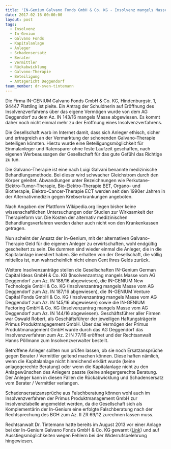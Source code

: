 ```yaml
---
title: 'IN-Genium Galvano Fonds GmbH & Co. KG - Insolvenz mangels Masse nicht eröffnet'
date: 2017-02-16 00:00:00
layout: post
tags:
  - Insolvenz
  - In-Genium
  - Galvano Fonds
  - Kapitalanlage
  - Anleger
  - Schadensersatz
  - Berater
  - Vermittler
  - Rückabwicklung
  - Galvono-Therapie
  - Beteiligung
  - Amtsgericht Deggendorf
team_member: dr-sven-tintemann
---
```



Die Firma IN-GENIUM Galvano Fonds GmbH & Co. KG, Hindenburgstr. 1, 94447 Plattling ist pleite. Ein Antrag der Schuldnerin auf Er&ouml;ffnung des Insolvenzverfahrens &uuml;ber das eigene Verm&ouml;gen wurde von dem AG Deggendorf zu dem Az. IN 143/16 mangels Masse abgewiesen. Es kommt daher noch nicht einmal mehr zu der Er&ouml;ffnung eines Insolvenzverfahrens.

Die Gesellschaft warb im Internet damit, dass sich Anleger ethisch, sicher und ertragreich an der Vermarktung der schonenden Galvano-Therapie beteiligen k&ouml;nnten. Hierzu wurde eine Beteiligungsm&ouml;glichkeit f&uuml;r Einmalanleger und Ratensparer ohne feste Laufzeit geschaffen, nach eigenen Werbeaussagen der Gesellschaft f&uuml;r das gute Gef&uuml;hl das Richtige zu tun.

Die Galvano-Therapie ist eine nach Luigi Galvani benannte medizinische Behandlungsmethode. Bei dieser wird schwacher Gleichstrom durch den K&ouml;rper geleitet. Abwandlungen unter Bezeichnungen wie Perkutane-Elektro-Tumor-Therapie, Bio-Elektro-Therapie BET, Organo- und Biotherapie, Elektro-Cancer-Therapie ECT werden seit den 1990er Jahren in der Alternativmedizin gegen Krebserkrankungen angeboten.

Nach Angaben der Plattform Wikipedia.org liegen bisher keine wissenschaftlichen Untersuchungen oder Studien zur Wirksamkeit der Therapieform vor. Die Kosten der alternativ medizinischen Behandlungsverfahren werden daher auch nicht von den Krankenkassen getragen.

Nun scheint der Ansatz der In-Genium, mit der alternativen Galvano-Therapie Geld f&uuml;r die eigenen Anleger zu erwirtschaften, wohl endg&uuml;ltig gescheitert zu sein. Die dummen sind wieder einmal die Anleger, die in die Kapitalanlage investiert haben. Sie erhalten von der Gesellschaft, die v&ouml;llig mittellos ist, nun wahrscheinlich nicht einen Cent ihres Gelds zur&uuml;ck.

Weitere Insolvenzantr&auml;ge stellen die Gesellschaften IN-Genium German Capital Ideas GmbH & Co. KG (Insolvenzantrag mangels Masse vom AG Deggendorf zum Az. IN 188/16 abgewiesen), die IN-GENIUM New Technologie GmbH & Co. KG (Insolvenzantrag mangels Masse vom AG Deggendorf zum Az. IN 187/16 abgewiesen), die IN-GENIUM Venture Capital Fonds GmbH & Co. KG (Insolvenzantrag mangels Masse vom AG Deggendorf zum Az. IN 145/16 abgewiesen) sowie die IN-GENIUM Factoring GmbH & Co. KG (Insolvenzantrag mangels Masse vom AG Deggendorf zum Az. IN 144/16 abgewiesen). Gesch&auml;ftsf&uuml;hrer aller Firmen war Oswald Robert, als Gesch&auml;ftsf&uuml;hrer der jeweiligen Haftungstr&auml;gerin Primus Produktmagagement GmbH. &Uuml;ber das Verm&ouml;gen der Primus Produktmanagement GmbH wurde durch das AG Deggendorf das Insolvenzverfahren zum Az. 2 IN 77/16 er&ouml;ffnet und der Rechtsanwalt Hanns P&ouml;llmann zum Insolvenzverwalter bestellt.

Betroffene Anleger sollten nun pr&uuml;fen lassen, ob sie noch Ersatzanspr&uuml;che gegen Berater / Vermittler geltend machen k&ouml;nnen. Diese haften n&auml;mlich, wenn die Kapitalanlage nicht hinreichend erkl&auml;rt wurde (keine anlagegerechte Beratung) oder wenn die Kapitalanlage nicht zu den Anlagew&uuml;nschen des Anlegers passte (keine anlegergerechte Beratung. Der Anleger kann in diesen F&auml;llen die R&uuml;ckabwicklung und Schadensersatz vom Berater / Vermittler verlangen.

Schadensersatzanspr&uuml;che aus Falschberatung k&ouml;nnen wohl auch im Insolvenzverfahren der Primus Produktmanagement GmbH zur Insolvenztabelle angemeldet werden, da die Gesellschaft sich als Komplement&auml;rin der In-Genium eine erfolgte Falschberatung nach der Rechtsprechung des BGH zum Az. II ZR 69/12 zurechnen lassen muss.

Rechtsanwalt Dr. Tintemann hatte bereits im August 2013 vor einer Anlage bei der In-Genium Galvano Fonds GmbH & Co. KG gewarnt ([Link](http://tintemann.de/in-genium-galvano-fonds-gmbh-co-kg-fehlerhafte-widerrufsbelehrung-fuhrt-zur-ausstiegsmoglichkeit.html)) und auf Ausstiegsm&ouml;glichkeiten wegen Fehlern bei der Widerrufsbelehrung hingewiesen.&nbsp;